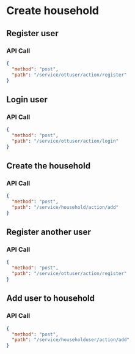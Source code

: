 <!--METADATA
{
  "summary": "Create hosuehold"
}
-->

# Create household

## Register user

### API Call
```json
{
  "method": "post",
  "path": "/service/ottuser/action/register"
}
```

## Login user

### API Call
```json
{
  "method": "post",
  "path": "/service/ottuser/action/login"
}
```

## Create the household

### API Call
```json
{
  "method": "post",
  "path": "/service/household/action/add"
}
```

## Register another user

### API Call
```json
{
  "method": "post",
  "path": "/service/ottuser/action/register"
}
```

## Add user to household

### API Call
```json
{
  "method": "post",
  "path": "/service/householduser/action/add"
}
```
